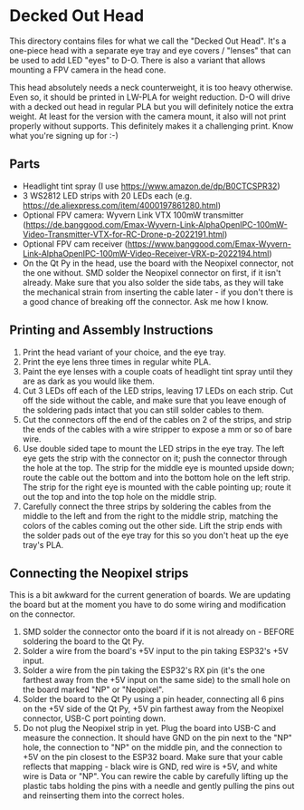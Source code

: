 # Decked Out Head

This directory contains files for what we call the "Decked Out Head". It's a one-piece head with a separate eye tray and eye covers / "lenses" that can be used to add LED "eyes" to D-O. There is also a variant that allows mounting a FPV camera in the head cone.

This head absolutely needs a neck counterweight, it is too heavy otherwise. Even so, it should be printed in LW-PLA for weight reduction. D-O will drive with a decked out head in regular PLA but you will definitely notice the extra weight. At least for the version with the camera mount, it also will not print properly without supports. This definitely makes it a challenging print. Know what you're signing up for :-)


## Parts
* Headlight tint spray (I use https://www.amazon.de/dp/B0CTCSPR32)
* 3 WS2812 LED strips with 20 LEDs each (e.g. https://de.aliexpress.com/item/4000197861280.html)
* Optional FPV camera: Wyvern Link VTX 100mW transmitter (https://de.banggood.com/Emax-Wyvern-Link-AlphaOpenIPC-100mW-Video-Transmitter-VTX-for-RC-Drone-p-2022191.html)
* Optional FPV cam receiver (https://www.banggood.com/Emax-Wyvern-Link-AlphaOpenIPC-100mW-Video-Receiver-VRX-p-2022194.html)
* On the Qt Py in the head, use the board with the Neopixel connector, not the one without. SMD solder the Neopixel connector on first, if it isn't already. Make sure that you also solder the side tabs, as they will take the mechanical strain from inserting the cable later - if you don't there is a good chance of breaking off the connector. Ask me how I know.

## Printing and Assembly Instructions
1. Print the head variant of your choice, and the eye tray. 
2. Print the eye lens three times in regular white PLA.
3. Paint the eye lenses with a couple coats of headlight tint spray until they are as dark as you would like them.
4. Cut 3 LEDs off each of the LED strips, leaving 17 LEDs on each strip. Cut off the side without the cable, and make sure that you leave enough of the soldering pads intact that you can still solder cables to them.
5. Cut the connectors off the end of the cables on 2 of the strips, and strip the ends of the cables with a wire stripper to expose a mm or so of bare wire.
6. Use double sided tape to mount the LED strips in the eye tray. The left eye gets the strip with the connector on it; push the connector through the hole at the top. The strip for the middle eye is mounted upside down; route the cable out the bottom and into the bottom hole on the left strip. The strip for the right eye is mounted with the cable pointing up; route it out the top and into the top hole on the middle strip.
7. Carefully connect the three strips by soldering the cables from the middle to the left and from the right to the middle strip, matching the colors of the cables coming out the other side. Lift the strip ends with the solder pads out of the eye tray for this so you don't heat up the eye tray's PLA.

## Connecting the Neopixel strips
This is a bit awkward for the current generation of boards. We are updating the board but at the moment you have to do some wiring and modification on the connector.

1. SMD solder the connector onto the board if it is not already on - BEFORE soldering the board to the Qt Py. 
2. Solder a wire from the board's +5V input to the pin taking ESP32's +5V input.
3. Solder a wire from the pin taking the ESP32's RX pin (it's the one farthest away from the +5V input on the same side) to the small hole on the board marked "NP" or "Neopixel".
4. Solder the board to the Qt Py using a pin header, connecting all 6 pins on the +5V side of the Qt Py, +5V pin farthest away from the Neopixel connector, USB-C port pointing down.
5. Do not plug the Neopixel strip in yet. Plug the board into USB-C and measure the connection. It should have GND on the pin next to the "NP" hole, the connection to "NP" on the middle pin, and the connection to +5V on the pin closest to the ESP32 board. Make sure that your cable reflects that mapping - black wire is GND, red wire is +5V, and white wire is Data or "NP". You can rewire the cable by carefully lifting up the plastic tabs holding the pins with a needle and gently pulling the pins out and reinserting them into the correct holes.